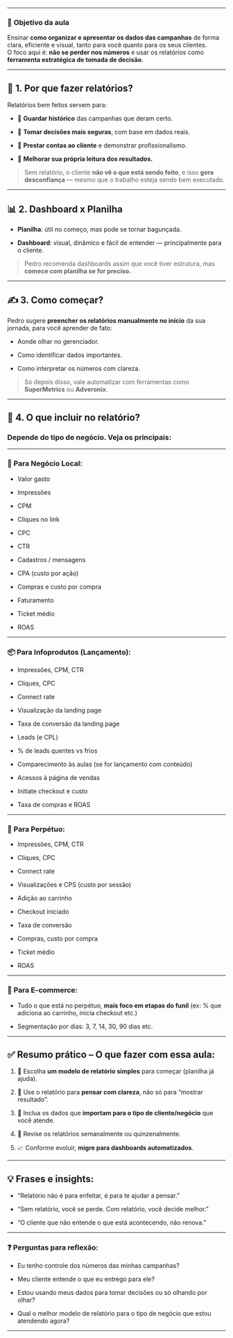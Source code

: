 
---
### 🎯 **Objetivo da aula**

Ensinar **como organizar e apresentar os dados das campanhas** de forma clara, eficiente e visual, tanto para você quanto para os seus clientes.  
O foco aqui é: **não se perder nos números** e usar os relatórios como **ferramenta estratégica de tomada de decisão**.

---

## 🧠 1. Por que fazer relatórios?

Relatórios bem feitos servem para:

- 📌 **Guardar histórico** das campanhas que deram certo.
    
- 🔎 **Tomar decisões mais seguras**, com base em dados reais.
    
- 💼 **Prestar contas ao cliente** e demonstrar profissionalismo.
    
- 🧠 **Melhorar sua própria leitura dos resultados.**
    

> Sem relatório, o cliente **não vê o que está sendo feito**, e isso **gera desconfiança** — mesmo que o trabalho esteja sendo bem executado.

---

## 📊 2. Dashboard x Planilha

- **Planilha**: útil no começo, mas pode se tornar bagunçada.
    
- **Dashboard**: visual, dinâmico e fácil de entender — principalmente para o cliente.
    

> Pedro recomenda dashboards assim que você tiver estrutura, mas **comece com planilha se for preciso.**

---

## ✍️ 3. Como começar?

Pedro sugere **preencher os relatórios manualmente no início** da sua jornada, para você aprender de fato:

- Aonde olhar no gerenciador.
    
- Como identificar dados importantes.
    
- Como interpretar os números com clareza.
    

> Só depois disso, vale automatizar com ferramentas como **SuperMetrics** ou **Adveronix**.

---

## 🧩 4. O que incluir no relatório?

### Depende do tipo de negócio. Veja os principais:

---

### 📍 Para Negócio Local:

- Valor gasto
    
- Impressões
    
- CPM
    
- Cliques no link
    
- CPC
    
- CTR
    
- Cadastros / mensagens
    
- CPA (custo por ação)
    
- Compras e custo por compra
    
- Faturamento
    
- Ticket médio
    
- ROAS
    

---

### 📦 Para Infoprodutos (Lançamento):

- Impressões, CPM, CTR
    
- Cliques, CPC
    
- Connect rate
    
- Visualização da landing page
    
- Taxa de conversão da landing page
    
- Leads (e CPL)
    
- % de leads quentes vs frios
    
- Comparecimento às aulas (se for lançamento com conteúdo)
    
- Acessos à página de vendas
    
- Initiate checkout e custo
    
- Taxa de compras e ROAS
    

---

### 🔁 Para Perpétuo:

- Impressões, CPM, CTR
    
- Cliques, CPC
    
- Connect rate
    
- Visualizações e CPS (custo por sessão)
    
- Adição ao carrinho
    
- Checkout iniciado
    
- Taxa de conversão
    
- Compras, custo por compra
    
- Ticket médio
    
- ROAS
    

---

### 🛒 Para E-commerce:

- Tudo o que está no perpétuo, **mais foco em etapas do funil** (ex: % que adiciona ao carrinho, inicia checkout etc.)
    
- Segmentação por dias: 3, 7, 14, 30, 90 dias etc.
    

---

## ✅ Resumo prático – O que fazer com essa aula:

1. 🧾 Escolha **um modelo de relatório simples** para começar (planilha já ajuda).
    
2. 🧠 Use o relatório para **pensar com clareza**, não só para “mostrar resultado”.
    
3. 💼 Inclua os dados que **importam para o tipo de cliente/negócio** que você atende.
    
4. 🔄 Revise os relatórios semanalmente ou quinzenalmente.
    
5. 📈 Conforme evoluir, **migre para dashboards automatizados**.
    

---

## 💡 Frases e insights:

- “Relatório não é para enfeitar, é para te ajudar a pensar.”
    
- “Sem relatório, você se perde. Com relatório, você decide melhor.”
    
- “O cliente que não entende o que está acontecendo, não renova.”
    

---

### ❓ Perguntas para reflexão:

- Eu tenho controle dos números das minhas campanhas?
    
- Meu cliente entende o que eu entrego para ele?
    
- Estou usando meus dados para tomar decisões ou só olhando por olhar?
    
- Qual o melhor modelo de relatório para o tipo de negócio que estou atendendo agora?
    

---
